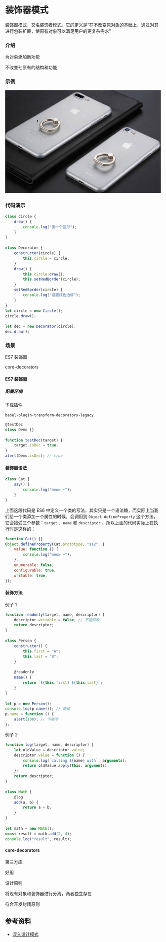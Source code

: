 # 装饰器模式

装饰器模式，又名装饰者模式。它的定义是“在不改变原对象的基础上，通过对其进行包装扩展，使原有对象可以满足用户的更复杂需求”

### 介绍

为对象添加新功能

不改变七原有的结构和功能

### 示例

![装饰器示例](../.vuepress/public/images/DesignPattern/装饰器示例.png)

### 代码演示

```javascript
class Circle {
    draw() {
        console.log("画一个圆形");
    }
}

class Decorator {
    constructor(circle) {
        this.circle = circle;
    }
    draw() {
        this.circle.draw();
        this.setRedBorder(circle);
    }
    setRedBorder(circle) {
        console.log("设置红色边框");
    }
}
let circle = new Circle();
circle.draw();

let dec = new Decorator(circle);
dec.draw();
```

### 场景

ES7 装饰器

core-decorators

#### ES7 装饰器

##### 配置环境

下载插件

`babel-plugin-transform-decorators-legacy`

```javascript
@testDec
class Demo {}

function testDec(target) {
    target.isDec = true;
}
alert(Demo.isDec); // true
```

#### 装饰器语法

```javascript
class Cat {
    say() {
        console.log("meow ~");
    }
}
```

上面这段代码是 ES6 中定义一个类的写法，其实只是一个语法糖，而实际上当我们给一个类添加一个属性的时候，会调用到 `Object.defineProperty` 这个方法，它会接受三个参数：`target` 、`name` 和 `descriptor` ，所以上面的代码实际上在执行时是这样的：

```javascript
function Cat() {}
Object.defineProperty(Cat.prototype, "say", {
    value: function () {
        console.log("meow ~");
    },
    enumerable: false,
    configurable: true,
    writable: true,
});
```

#### 装饰方法

例子 1

```javascript
function readonly(target, name, descriptor) {
    descriptor.writable = false; // 不能修改
    return descriptor;
}

class Person {
    constructor() {
        this.first = "A";
        this.last = "B";
    }

    @readonly
    name() {
        return `${this.first} ${this.last}`;
    }
}

let p = new Person();
console.log(p.name()); // 能读
p.name = function () {
    alert(100); // 不能写
};
```

例子 2

```javascript
function log(target, name, descriptor) {
    let oldValue = descriptor.value;
    descriptor.value = function () {
        console.log(`calling ${name} with`, arguments);
        return oldValue.apply(this, arguments);
    };
    return descriptor;
}

class Math {
    @log
    add(a, b) {
        return a + b;
    }
}

let math = new Math();
const result = math.add(2, 4);
console.log("result", result);
```

#### core-decorators

第三方库

好用

设计原则

将现有对象和装饰器进行分离，两者独立存在

符合开发封闭原则

## 参考资料

-   [深入设计模式](https://refactoringguru.cn/design-patterns/singleton)
